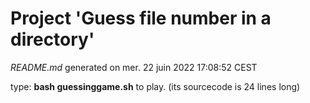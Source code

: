 # Project 'Guess file number in a directory'

_README.md_ generated on mer. 22 juin 2022 17:08:52 CEST

type: __bash guessinggame.sh__ to play. (its sourcecode is 24 lines long) 

